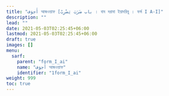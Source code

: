 ```yaml
---
title: "أَجوَف আজওয়াফ [باب ضَرَبَ يَضْرِبُ । বাব দরাবা ইয়াদরিবু । ফর্ম I A-I]"
description: ""
lead: ""
date: 2021-05-03T02:25:45+06:00
lastmod: 2021-05-03T02:25:45+06:00
draft: true
images: []
menu: 
  sarf:
    parent: "form_I_ai"
    name: "أَجوَف আজওয়াফ"
    identifier: "1form_I_ai"
weight: 999
toc: true
---
```



